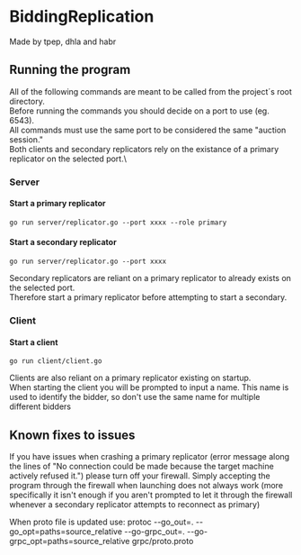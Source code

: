 # BiddingReplication
Made by tpep, dhla and habr

## Running the program

All of the following commands are meant to be called from the project´s root directory.\
Before running the commands you should decide on a port to use (eg. 6543).\
All commands must use the same port to be considered the same "auction session."\
Both clients and secondary replicators rely on the existance of a primary replicator on the selected port.\

### Server


#### Start a primary replicator
    go run server/replicator.go --port xxxx --role primary

#### Start a secondary replicator
    go run server/replicator.go --port xxxx
Secondary replicators are reliant on a primary replicator to already exists on the selected port.\
Therefore start a primary replicator before attempting to start a secondary.

### Client

#### Start a client
    go run client/client.go
Clients are also reliant on a primary replicator existing on startup.\
When starting the client you will be prompted to input a name. This name is used to identify the bidder, so don't use the same name for multiple different bidders


## Known fixes to issues

If you have issues when crashing a primary replicator (error message along the lines of "No connection could be made because the target machine actively refused it.") please turn off your firewall.
Simply accepting the program through the firewall when launching does not always work (more specifically it isn't enough if you aren't prompted to let it through the firewall whenever a secondary replicator attempts to reconnect as primary)

When proto file is updated use: 
protoc --go_out=. --go_opt=paths=source_relative --go-grpc_out=. --go-grpc_opt=paths=source_relative grpc/proto.proto